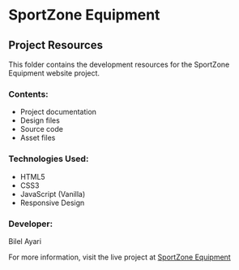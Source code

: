 # SportZone Equipment

## Project Resources

This folder contains the development resources for the SportZone Equipment website project.

### Contents:
- Project documentation
- Design files
- Source code
- Asset files

### Technologies Used:
- HTML5
- CSS3
- JavaScript (Vanilla)
- Responsive Design

### Developer:
Bilel Ayari

For more information, visit the live project at [SportZone Equipment](/projects/sportzone-equipment)